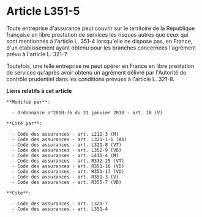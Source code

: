 # Article L351-5

Toute entreprise d'assurance peut couvrir sur le territoire de la République française en libre prestation de services les
risques autres que ceux qui sont mentionnés à l'article L. 351-4 lorsqu'elle ne dispose pas, en France, d'un établissement
ayant obtenu pour les branches concernées l'agrément prévu à l'article L. 321-7. 

Toutefois, une telle entreprise ne peut opérer en France en libre prestation de services qu'après avoir obtenu un agrément
délivré par l'Autorité de contrôle prudentiel dans les conditions prévues à l'article L. 321-8.

**Liens relatifs à cet article**

	**Modifié par**:

	  - Ordonnance n°2010-76 du 21 janvier 2010 - art. 18 (V)

	**Cité par**:

	  - Code des assurances - art. L212-3 (M)
	  - Code des assurances - art. L321-1-1 (Ab)
	  - Code des assurances - art. L321-8 (VT)
	  - Code des assurances - art. L352-9 (VD)
	  - Code des assurances - art. L411-4 (M)
	  - Code des assurances - art. R332-25 (VT)
	  - Code des assurances - art. R351-16 (VD)
	  - Code des assurances - art. R351-17 (VD)
	  - Code des assurances - art. R351-3 (V)
	  - Code des assurances - art. R355-7 (VD)

	**Cite**:

	  - Code des assurances - art. L321-7
	  - Code des assurances - art. L351-4
